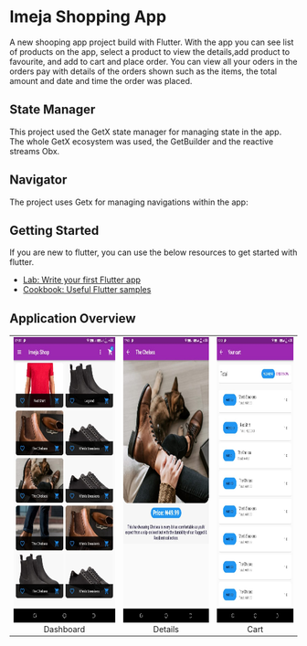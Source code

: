 # Imeja Shopping App

A new shooping app project build with Flutter. With the app you can see list of products on the app, select a product to view the details,add product to favourite, and add to cart and place order. You can view all your oders in the orders pay with details of the orders shown such as the items, the total amount and date and time the order was placed.

## State Manager

This project used the GetX state manager for managing state in the app. The whole GetX ecosystem was used, the GetBuilder and the reactive streams Obx.

## Navigator
The project uses Getx for managing navigations within the app:


## Getting Started
If you are new to flutter, you can use the below resources to get started with flutter.

- [Lab: Write your first Flutter app](https://flutter.dev/docs/get-started/codelab)
- [Cookbook: Useful Flutter samples](https://flutter.dev/docs/cookbook)


## Application Overview


| | | |
|:-------------------------:|:-------------------------:|:-------------------------:|
|<img width="1604" height="500" alt="Dashboard" src="https://github.com/Itskiprotich/Flutter-Getx/blob/master/screenshots/home.jpeg"> Dashboard |  <img width="1604"  height="500"  alt="Details" src="https://github.com/Itskiprotich/Flutter-Getx/blob/master/screenshots/detail.jpeg"> Details |<img width="1604"  height="500"  alt="Cart" src="https://github.com/Itskiprotich/Flutter-Getx/blob/master/screenshots/cart.jpeg"> Cart|
